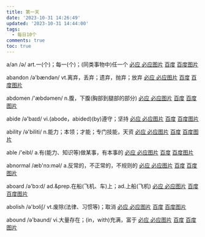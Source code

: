 ```yaml
---
title: 第一天
date: '2023-10-31 14:26:49'
updated: '2023-10-31 14:44:00'
tags:
  - 每日10个
comments: true
toc: true
---
```




a/an /ə/ art.一(个)；每一(个)；(同类事物中)任一个   [必应 ](https://cn.bing.com/search?q=a/an)   [必应图片](https://cn.bing.com/images/search?q=a/an)  [百度](https://www.baidu.com/s?wd=a/an) [百度图片](https://image.baidu.com/search/index?tn=baiduimage&word=a/an)

abandon /ə'bændən/ vt.离弃，丢弃；遗弃，抛弃；放弃   [必应 ](https://cn.bing.com/search?q=abandon)   [必应图片](https://cn.bing.com/images/search?q=abandon)  [百度](https://www.baidu.com/s?wd=abandon) [百度图片](https://image.baidu.com/search/index?tn=baiduimage&word=abandon)

abdomen /'æbdəmen/ n.腹，下腹(胸部到腿部的部分)   [必应 ](https://cn.bing.com/search?q=abdomen)   [必应图片](https://cn.bing.com/images/search?q=abdomen)  [百度](https://www.baidu.com/s?wd=abdomen) [百度图片](https://image.baidu.com/search/index?tn=baiduimage&word=abdomen)

abide /ə'baɪd/ vi.(abode，abided)(by)遵守；坚持   [必应 ](https://cn.bing.com/search?q=abide)   [必应图片](https://cn.bing.com/images/search?q=abide)  [百度](https://www.baidu.com/s?wd=abide) [百度图片](https://image.baidu.com/search/index?tn=baiduimage&word=abide)

ability /ə'biliti/ n.能力；本领；才能；专门技能，天资   [必应 ](https://cn.bing.com/search?q=ability)   [必应图片](https://cn.bing.com/images/search?q=ability)  [百度](https://www.baidu.com/s?wd=ability) [百度图片](https://image.baidu.com/search/index?tn=baiduimage&word=ability)

able /'eibl/ a.有(能力、知识等)做某事，有本事的   [必应 ](https://cn.bing.com/search?q=able)   [必应图片](https://cn.bing.com/images/search?q=able)  [百度](https://www.baidu.com/s?wd=able) [百度图片](https://image.baidu.com/search/index?tn=baiduimage&word=able)

abnormal /æb'nɔ:məl/ a.反常的，不正常的，不规则的   [必应 ](https://cn.bing.com/search?q=abnormal)   [必应图片](https://cn.bing.com/images/search?q=abnormal)  [百度](https://www.baidu.com/s?wd=abnormal) [百度图片](https://image.baidu.com/search/index?tn=baiduimage&word=abnormal)

aboard /ə'bɔ:d/ ad.&prep.在船(飞机、车)上；ad.上船(飞机)   [必应 ](https://cn.bing.com/search?q=aboard)   [必应图片](https://cn.bing.com/images/search?q=aboard)  [百度](https://www.baidu.com/s?wd=aboard) [百度图片](https://image.baidu.com/search/index?tn=baiduimage&word=aboard)

abolish /ə'bɔliʃ/ vt.废除(法律、习惯等)；取消   [必应 ](https://cn.bing.com/search?q=abolish)   [必应图片](https://cn.bing.com/images/search?q=abolish)  [百度](https://www.baidu.com/s?wd=abolish) [百度图片](https://image.baidu.com/search/index?tn=baiduimage&word=abolish)

abound /ə'baund/ vi.大量存在；(in，with)充满，富于   [必应 ](https://cn.bing.com/search?q=abound)   [必应图片](https://cn.bing.com/images/search?q=abound)  [百度](https://www.baidu.com/s?wd=abound) [百度图片](https://image.baidu.com/search/index?tn=baiduimage&word=abound)

‍
